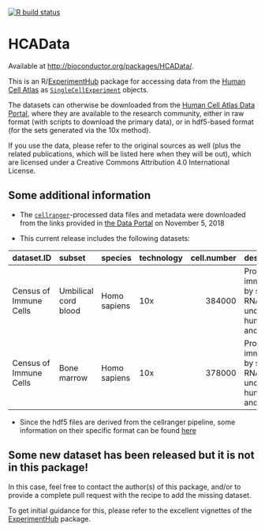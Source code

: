 <!-- badges: start -->

[![R build
status](https://github.com/federicomarini/HCAData/workflows/R-CMD-check/badge.svg)](https://github.com/federicomarini/HCAData/actions)
<!-- badges: end -->

HCAData
=======

Available at <http://bioconductor.org/packages/HCAData/>.

This is an
R/[ExperimentHub](https://bioconductor.org/packages/release/bioc/html/ExperimentHub.html)
package for accessing data from the [Human Cell
Atlas](https://www.humancellatlas.org) as
[`SingleCellExperiment`](https://bioconductor.org/packages/release/bioc/html/SingleCellExperiment.html)
objects.

The datasets can otherwise be downloaded from the [Human Cell Atlas Data
Portal](https://preview.data.humancellatlas.org), where they are
available to the research community, either in raw format (with scripts
to download the primary data), or in hdf5-based format (for the sets
generated via the 10x method).

If you use the data, please refer to the original sources as well (plus
the related publications, which will be listed here when they will be
out), which are licensed under a Creative Commons Attribution 4.0
International License.

Some additional information
---------------------------

-   The
    [`cellranger`](https://support.10xgenomics.com/single-cell-gene-expression/software/pipelines/latest/what-is-cell-ranger)-processed
    data files and metadata were downloaded from the links provided in
    [the Data Portal](https://preview.data.humancellatlas.org) on
    November 5, 2018

-   This current release includes the following datasets:

| dataset.ID             | subset               | species      | technology | cell.number | description                                                                                 |
|:-----------------------|:---------------------|:-------------|:-----------|------------:|:--------------------------------------------------------------------------------------------|
| Census of Immune Cells | Umbilical cord blood | Homo sapiens | 10x        |      384000 | Profiling of immunocytes by single cell RNA-seq for understanding human health and disease. |
| Census of Immune Cells | Bone marrow          | Homo sapiens | 10x        |      378000 | Profiling of immunocytes by single cell RNA-seq for understanding human health and disease. |

-   Since the hdf5 files are derived from the cellranger pipeline, some
    information on their specific format can be found
    [here](https://support.10xgenomics.com/single-cell-gene-expression/software/pipelines/latest/advanced/h5_matrices)

Some new dataset has been released but it is not in this package!
-----------------------------------------------------------------

In this case, feel free to contact the author(s) of this package, and/or
to provide a complete pull request with the recipe to add the missing
dataset.

To get initial guidance for this, please refer to the excellent
vignettes of the
[ExperimentHub](https://bioconductor.org/packages/release/bioc/html/ExperimentHub.html)
package.
